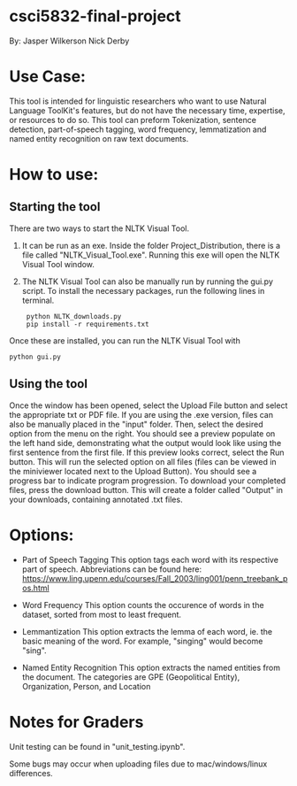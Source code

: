 # csci5832-final-project

By:
Jasper Wilkerson
Nick Derby

# Use Case:

This tool is intended for linguistic researchers who want to use Natural Language ToolKit's features, but do not have the necessary time, expertise, or resources to do so. This tool can preform Tokenization, sentence detection, part-of-speech tagging, word frequency, lemmatization and named entity recognition on raw text documents. 

# How to use:

## Starting the tool
There are two ways to start the NLTK Visual Tool. 

1. It can be run as an exe. Inside the folder Project_Distribution, there is a file called "NLTK_Visual_Tool.exe". Running this exe will open the NLTK Visual Tool window. 

2. The NLTK Visual Tool can also be manually run by running the gui.py script. To install the necessary packages, run the following lines in terminal. 

        python NLTK_downloads.py
        pip install -r requirements.txt

Once these are installed, you can run the NLTK Visual Tool with

    python gui.py


## Using the tool
Once the window has been opened, select the Upload File button and select the appropriate txt or PDF file. If you are using the .exe version, files can also be manually placed in the "input" folder. Then, select the desired option from the menu on the right. You should see a preview populate on the left hand side, demonstrating what the output would look like using the first sentence from the first file. If this preview looks correct, select the Run button. This will run the selected option on all files (files can be viewed in the miniviewer located next to the Upload Button). You should see a progress bar to indicate program progression. To download your completed files, press the download button. This will create a folder called "Output" in your downloads, containing annotated .txt files. 

# Options:
- Part of Speech Tagging
    This option tags each word with its respective part of speech. Abbreviations can be found here: https://www.ling.upenn.edu/courses/Fall_2003/ling001/penn_treebank_pos.html

- Word Frequency
    This option counts the occurence of words in the dataset, sorted from most to least frequent. 

- Lemmantization
    This option extracts the lemma of each word, ie. the basic meaning of the word. For example, "singing" would become "sing".

- Named Entity Recognition
    This option extracts the named entities from the document. The categories are GPE (Geopolitical Entity), Organization, Person, and Location


# Notes for Graders

Unit testing can be found in "unit_testing.ipynb". 

Some bugs may occur when uploading files due to mac/windows/linux differences. 
